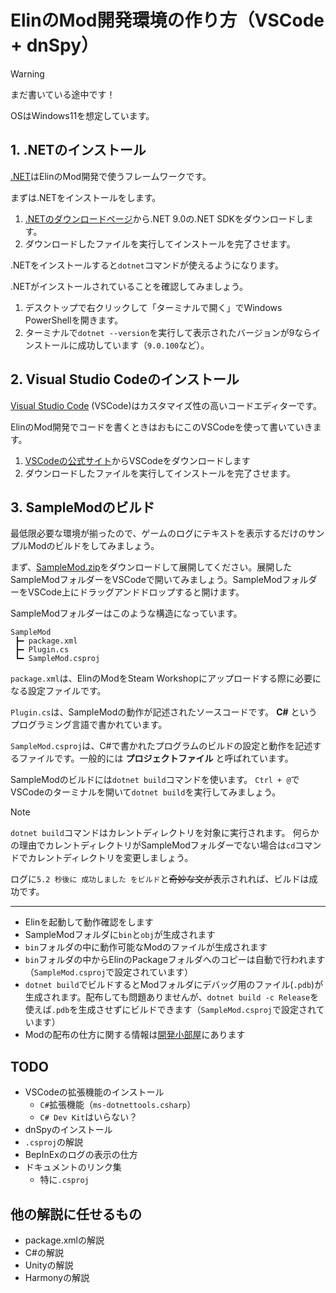 # ElinのMod開発環境の作り方（VSCode + dnSpy）

> [!WARNING]
> まだ書いている途中です！

OSはWindows11を想定しています。

## 1. .NETのインストール

[.NET](https://dotnet.microsoft.com)はElinのMod開発で使うフレームワークです。

まずは.NETをインストールをします。

1. [.NETのダウンロードページ](https://dotnet.microsoft.com/ja-jp/download)から.NET 9.0の.NET SDKをダウンロードします。
2. ダウンロードしたファイルを実行してインストールを完了させます。

.NETをインストールすると`dotnet`コマンドが使えるようになります。

.NETがインストールされていることを確認してみましょう。

1. デスクトップで右クリックして「ターミナルで開く」でWindows PowerShellを開きます。
2. ターミナルで`dotnet --version`を実行して表示されたバージョンが9ならインストールに成功しています（`9.0.100`など）。

## 2. Visual Studio Codeのインストール

[Visual Studio Code](https://code.visualstudio.com/) (VSCode)はカスタマイズ性の高いコードエディターです。
 
 ElinのMod開発でコードを書くときはおもにこのVSCodeを使って書いていきます。

1. [VSCodeの公式サイト](https://code.visualstudio.com/)からVSCodeをダウンロードします
2. ダウンロードしたファイルを実行してインストールを完了させます。

## 3. SampleModのビルド

最低限必要な環境が揃ったので、ゲームのログにテキストを表示するだけのサンプルModのビルドをしてみましょう。

まず、[SampleMod.zip](https://github.com/soeklgb/elin-mod-dev-setup/raw/refs/heads/main/SampleMod.zip)をダウンロードして展開してください。展開したSampleModフォルダーをVSCodeで開いてみましょう。SampleModフォルダーをVSCode上にドラッグアンドドロップすると開けます。

SampleModフォルダーはこのような構造になっています。

```
SampleMod
 ┣━ package.xml
 ┣━ Plugin.cs
 ┗━ SampleMod.csproj
```

`package.xml`は、ElinのModをSteam Workshopにアップロードする際に必要になる設定ファイルです。

`Plugin.cs`は、SampleModの動作が記述されたソースコードです。 **C#** というプログラミング言語で書かれています。

`SampleMod.csproj`は、C#で書かれたプログラムのビルドの設定と動作を記述するファイルです。一般的には **プロジェクトファイル** と呼ばれています。

SampleModのビルドには`dotnet build`コマンドを使います。
`Ctrl + @`でVSCodeのターミナルを開いて`dotnet build`を実行してみましょう。

> [!NOTE]
> `dotnet build`コマンドはカレントディレクトリを対象に実行されます。
> 何らかの理由でカレントディレクトリがSampleModフォルダーでない場合は`cd`コマンドでカレントディレクトリを変更しましょう。

ログに`5.2 秒後に 成功しました をビルド`と~~奇妙な文が~~表示されれば、ビルドは成功です。

---

- Elinを起動して動作確認をします
- SampleModフォルダに`bin`と`obj`が生成されます
- `bin`フォルダの中に動作可能なModのファイルが生成されます
- `bin`フォルダの中からElinのPackageフォルダへのコピーは自動で行われます（`SampleMod.csproj`で設定されています）
- `dotnet build`でビルドするとModフォルダにデバッグ用のファイル(`.pdb`)が生成されます。配布しても問題ありませんが、`dotnet build -c Release`を使えば`.pdb`を生成させずにビルドできます（`SampleMod.csproj`で設定されています）
- Modの配布の仕方に関する情報は[開発小部屋](https://ylvania.org/elin_dev.html)にあります

## TODO

- VSCodeの拡張機能のインストール
  - `C#`拡張機能（`ms-dotnettools.csharp`）
  - `C# Dev Kit`はいらない？
- dnSpyのインストール
- `.csproj`の解説
- BepInExのログの表示の仕方
- ドキュメントのリンク集
  - 特に`.csproj`

## 他の解説に任せるもの

- package.xmlの解説
- C#の解説
- Unityの解説
- Harmonyの解説
